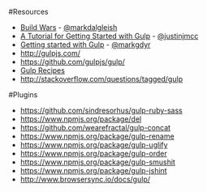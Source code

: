 #Resources

* [Build Wars](http://markdalgleish.github.io/presentation-build-wars-gulp-vs-grunt/) - [@markdalgleish](https://twitter.com/markdalgleish) 
* [A Tutorial for Getting Started with Gulp](http://www.justinmccandless.com/blog/A+Tutorial+for+Getting+Started+with+Gulp) - [@justinjmcc](https://twitter.com/justinjmcc)
* [Getting started with Gulp](http://markgoodyear.com/2014/01/getting-started-with-gulp/) - [@markgdyr](https://twitter.com/markgdyr)
* http://gulpjs.com/
* https://github.com/gulpjs/gulp/
* [Gulp Recipes](https://github.com/gulpjs/gulp/tree/master/docs/recipes)
* http://stackoverflow.com/questions/tagged/gulp

#Plugins
* https://github.com/sindresorhus/gulp-ruby-sass
* https://www.npmjs.org/package/del
* https://github.com/wearefractal/gulp-concat
* https://www.npmjs.org/package/gulp-rename
* https://www.npmjs.org/package/gulp-uglify
* https://www.npmjs.org/package/gulp-order
* https://www.npmjs.org/package/gulp-smushit
* https://www.npmjs.org/package/gulp-jshint
* http://www.browsersync.io/docs/gulp/